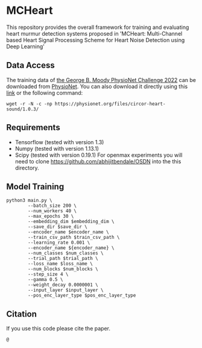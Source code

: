 # MCHeart
This repository provides the overall framework for training and evaluating heart murmur detection systems proposed in 'MCHeart: Multi-Channel based Heart Signal Processing Scheme for Heart Noise Detection using Deep Learning'

## Data Access  
The training data of [the George B. Moody PhysioNet Challenge 2022](https://moody-challenge.physionet.org/2022/) can be downloaded from [PhysioNet](https://physionet.org/content/circor-heart-sound/1.0.3/). You can also download it directly using this [link](https://physionet.org/static/published-projects/circor-heart-sound/the-circor-digiscope-phonocardiogram-dataset-1.0.3.zip) or the following command:
```
wget -r -N -c -np https://physionet.org/files/circor-heart-sound/1.0.3/
```


## Requirements
* Tensorflow (tested with version 1.3)
* Numpy (tested with version 1.13.1)
* Scipy (tested with version 0.19.1)
For openmax experiments you will need to clone https://github.com/abhijitbendale/OSDN into the this directory.


## Model Training
```
python3 main.py \
        --batch_size 200 \
        --num_workers 40 \
        --max_epochs 30 \
        --embedding_dim $embedding_dim \
        --save_dir $save_dir \
        --encoder_name $encoder_name \
        --train_csv_path $train_csv_path \
        --learning_rate 0.001 \
        --encoder_name ${encoder_name} \
        --num_classes $num_classes \
        --trial_path $trial_path \
        --loss_name $loss_name \
        --num_blocks $num_blocks \
        --step_size 4 \
        --gamma 0.5 \
        --weight_decay 0.0000001 \
        --input_layer $input_layer \
        --pos_enc_layer_type $pos_enc_layer_type 
```

## Citation
If you use this code please cite the paper.
```
@
```
